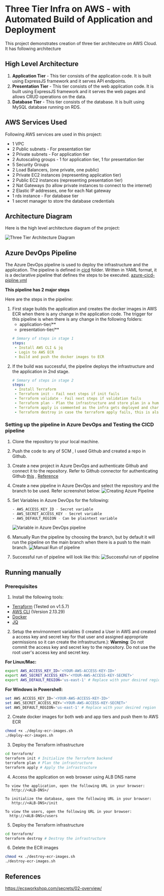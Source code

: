 # Three Tier Infra on AWS - with Automated Build of Application and Deployment 
This project demonstrates creation of three tier architecutre on AWS Cloud. It has following architecture 


## High Level Architecture
1. **Application Tier** - This tier consists of the application code. It is built using ExpressJS framework and it serves API endpoints.
2. **Presentation Tier** - This tier consists of the web application code. It is built using ExpressJS framework and it serves the web pages and allows CRUD operations on the data.
3. **Database Tier** - This tier consists of the database. It is built using MySQL database running on RDS. 


## AWS Services Used
Following AWS services are used in this project:
  - 1 VPC
  - 2 Public subnets - For presentation tier
  - 2 Private subnets - For application tier 
  - 2 Autoscaling groups - 1 for application tier, 1 for presentation tier
  - 5 Security Groups 
  - 2 Load Balancers, (one private, one public)
  - 2 Private EC2 instances (representing application tier)
  - 2 Public EC2 instances (representing  presentation tier)
  - 2 Nat Gateways (to allow private instances to connect to the internet)
  - 2 Elastic IP addresses, one for each Nat gateway
  - 1 rds instance - For database tier
  - 1 secret manager to store the database credentials

## Architecture Diagram

Here is the high level architecture diagram of the project:

![Three Tier Architecture Diagram](docs/aws_3-tier-arch.png)


## Azure DevOps Pipeline
The Azure DevOps pipeline is used to deploy the infrastructure and the application. The pipeline is defined in [cicd](cicd/) folder.
Written in YAML format, it is a declarative pipeline that defines the steps to be executed. [azure-cicd-pipline.yml](cicd/azure-cicd-pipeline.yml)  

**This pipeline has 2 major steps**

Here  are the steps in the pipeline:
 
1. First stage builds the application and creates the docker images in AWS ECR when there is any change in the application code. The trigger for this pipeline is when there is any change in the following folders:
      - application-tier/**
      - presentation-tier/**
   ```yml
   # Smmary of steps in stage 1
   steps:
    - Install AWS CLI & jq
    - Login to AWS ECR
    - Build and push the docker images to ECR
   ```
2. If the build was successful, the pipeline deploys the infrastructure and the application in 2nd stage.
   ```yml
   # Smmary of steps in stage 2
   steps:
    - Install Terraform
    - Terraform init - Fail next steps if init fails
    - Terraform validate - Fail next steps if validation fails
    - Terraform plan - Plan the infrastructure and store plan in a human readable file under artifacts 
    - Terraform apply is commented as the infra gets deployed and charges money , uncomment the line to deploy the infra
    - Terraform destroy in case the terraform apply fails, this is also commented 
   ```
### Setting up the pipeline in Azure DevOps and Testing the CICD pipeline
1. Clone the repository to your local machine.
2. Push the code to any of SCM , I used Github and created a repo in Github.
3. Create a new project in Azure DevOps and authenticate Github and connect it to the repository. Refer to Github connector for authenticating Github [this](https://learn.microsoft.com/en-us/azure/devops/cross-service/github-integration?view=azure-devops) , [Reference](https://dev.to/pwd9000/integrating-azure-devops-with-github-hybrid-model-3pkg)

4. Create a new pipeline in Azure DevOps and select the repository and the branch to be used. Refer screenshot below:
![Creating Azure Pipeline](docs/select-branch.png)
5. Set Variables in Azure DevOps for the following:
    ```bash    
    - AWS_ACCESS_KEY_ID - Secret variable
    - AWS_SECRET_ACCESS_KEY - Secret variable
    - AWS_DEFAULT_REGION - Can be plaintext variable
    ```
    ![Variable in Azure DevOps pipeline](docs/setting-env-vars-az.png)

6. Manually Run the pipeline by choosing the branch, but by default it will run the pipeline on the main branch when there is a push to the main branch.
   ![Manual Run of pipeline](docs/manual-pipeline-trigger.png)

7. Successful run of pipeline will look like this:
![Successful run of pipeline](docs/successful-run.png)



## Running manually

### Prerequisites
1. Install the following tools:
  - [Terraform](https://www.terraform.io/downloads.html) (Tested on v1.5.7)
  - [AWS CLI](https://docs.aws.amazon.com/cli/latest/us/cli/latest/userguide/getting-started-install.html)   (Version 2.13.29)
  - [Docker](https://docs.docker.com/get-docker/)
  - [JQ](https://stedolan.github.io/jq/download/)

2. Setup the envirnonment variables (I created a User in AWS and created a access key and secret key for that user and assigned appropriate permissions so it can create the infrastructure.):
**Warning**: Do not commit the access key and secret key to the repository. Do not use the root user's access key and secret key.

 **For Linux/Mac:**
   ```bash
   export AWS_ACCESS_KEY_ID='<YOUR-AWS-ACCESS-KEY-ID>'
   export AWS_SECRET_ACCESS_KEY='<YOUR-AWS-ACCESS-KEY-SECRET>'
   export AWS_DEFAULT_REGION='us-east-1' # Replace with your desired region
   ```

 **For Windows in Powershell:**
   ```powershell
   set AWS_ACCESS_KEY_ID='<YOUR-AWS-ACCESS-KEY-ID>'
   set AWS_SECRET_ACCESS_KEY='<YOUR-AWS-ACCESS-KEY-SECRET>'
   set AWS_DEFAULT_REGION='us-east-1' # Replace with your desired region
   ```

2. Create docker images for both web and app tiers and push them to AWS ECR
```bash
chmod +x ./deploy-ecr-images.sh
./deploy-ecr-images.sh
```

3. Deploy the Terraform infrastructure
```bash
cd terraform/
terraform init # Initialize the Terraform backend
terraform plan # Plan the infrastructure
terraform apply # Apply the infrastructure
```

4. Access the application on web browser using ALB DNS name
```
To view the application, open the following URL in your browser:
   http://<ALB-DNS>/ 

To initialize the database, open the following URL in your browser:
   http://<ALB-DNS>/init

To view the users, open the following URL in your browser:
  http://<ALB-DNS>/users
```

5. Deploy the Terraform infrastructure
```bash
cd terraform/
terraform destroy # Destroy the infrastructure
```

6. Delete the ECR images
```bash
chmod +x ./destroy-ecr-images.sh
./destroy-ecr-images.sh
```

## References
https://ecsworkshop.com/secrets/02-overview/